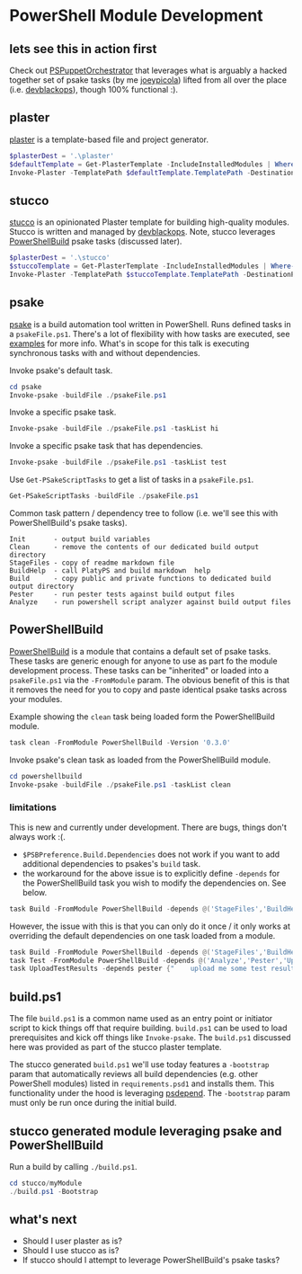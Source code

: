 # PowerShell Module Development

## lets see this in action first
Check out [PSPuppetOrchestrator](https://github.com/joeypiccola/PSPuppetOrchestrator) that leverages what is arguably a hacked together set of psake tasks (by me [joeypicola](https://github.com/joeypiccola)) lifted from all over the place (i.e. [devblackops](https://twitter.com/devblackops)), though 100% functional :).

## plaster

[plaster](https://github.com/PowerShell/Plaster) is a template-based file and project generator.
```powershell
$plasterDest = '.\plaster'
$defaultTemplate = Get-PlasterTemplate -IncludeInstalledModules | Where-Object Title -eq 'New PowerShell Manifest Module'
Invoke-Plaster -TemplatePath $defaultTemplate.TemplatePath -DestinationPath $plasterDest/myModule  -Verbose
```

## stucco

[stucco](https://github.com/devblackops/Stucco) is an opinionated Plaster template for building high-quality modules. Stucco is written and managed by [devblackops](https://twitter.com/devblackops). Note, stucco leverages [PowerShellBuild](https://github.com/psake/PowerShellBuild) psake tasks (discussed later).

```powershell
$plasterDest = '.\stucco'
$stuccoTemplate = Get-PlasterTemplate -IncludeInstalledModules | Where-Object TemplatePath -Match 'Stucco'
Invoke-Plaster -TemplatePath $stuccoTemplate.TemplatePath -DestinationPath $plasterDest/myModule
```

## psake

[psake](https://github.com/psake/psake) is a build automation tool written in PowerShell. Runs defined tasks in a `psakeFile.ps1`. There's a lot of flexibility with how tasks are executed, see [examples](https://github.com/psake/psake/tree/master/examples) for more info. What's in scope for this talk is executing synchronous tasks with and without dependencies.

Invoke psake's default task.

```powershell
cd psake
Invoke-psake -buildFile ./psakeFile.ps1
```

Invoke a specific psake task.

```powershell
Invoke-psake -buildFile ./psakeFile.ps1 -taskList hi
```

Invoke a specific psake task that has dependencies.

```powershell
Invoke-psake -buildFile ./psakeFile.ps1 -taskList test
```

Use `Get-PSakeScriptTasks` to get a list of tasks in a `psakeFile.ps1`.

```powershell
Get-PSakeScriptTasks -buildFile ./psakeFile.ps1
```

Common task pattern / dependency tree to follow (i.e. we'll see this with PowerShellBuild's psake tasks).

```plaintext
Init       - output build variables
Clean      - remove the contents of our dedicated build output directory
StageFiles - copy of readme markdown file
BuildHelp  - call PlatyPS and build markdown  help
Build      - copy public and private functions to dedicated build output directory
Pester     - run pester tests against build output files
Analyze    - run powershell script analyzer against build output files
```

## PowerShellBuild

[PowerShellBuild](https://github.com/psake/PowerShellBuild) is a module that contains a default set of psake tasks. These tasks are generic enough for anyone to use as part fo the module development process. These tasks can be "inherited" or loaded into a `psakeFile.ps1` via the `-FromModule` param. The obvious benefit of this is that it removes the need for you to copy and paste identical psake tasks across your modules.

Example showing the `clean` task being loaded form the PowerShellBuild module.

```powershell
task clean -FromModule PowerShellBuild -Version '0.3.0'
```

Invoke psake's clean task as loaded from the PowerShellBuild module.

```powershell
cd powershellbuild
Invoke-psake -buildFile ./psakeFile.ps1 -taskList clean
```

### limitations

This is new and currently under development. There are bugs, things don't always work :(.

- `$PSBPreference.Build.Dependencies` does not work if you want to add additional dependencies to psakes's `build` task.
- the workaround for the above issue is to explicitly define `-depends` for the PowerShellBuild task you wish to modify the dependencies on. See below.

```powershell
task Build -FromModule PowerShellBuild -depends @('StageFiles','BuildHelp','myCustomBuildTask')
```

However, the issue with this is that you can only do it once / it only works at overriding the default dependencies on one task loaded from a module.

```powershell
task Build -FromModule PowerShellBuild -depends @('StageFiles','BuildHelp','myCustomBuildTask')
task Test -FromModule PowerShellBuild -depends @('Analyze','Pester','UploadTestResults')
task UploadTestResults -depends pester {"    upload me some test results"}
```

## build.ps1

The file `build.ps1` is a common name used as an entry point or initiator script to kick things off that require building. `build.ps1` can be used to load prerequisites and kick off things like `Invoke-psake`. The `build.ps1` discussed here was provided as part of the stucco plaster template.

The stucco generated `build.ps1` we'll use today features a `-bootstrap` param that automatically reviews all build dependencies (e.g. other PowerShell modules) listed in `requirements.psd1` and installs them. This functionality under the hood is leveraging [psdepend](https://github.com/RamblingCookieMonster/PSDepend). The `-bootstrap` param must only be run once during the initial build.

## stucco generated module leveraging psake and PowerShellBuild

Run a build by calling `./build.ps1`.

```powershell
cd stucco/myModule
./build.ps1 -Bootstrap
```

## what's next

- Should I user plaster as is?
- Should I use stucco as is?
- If stucco should I attempt to leverage PowerShellBuild's psake tasks?
